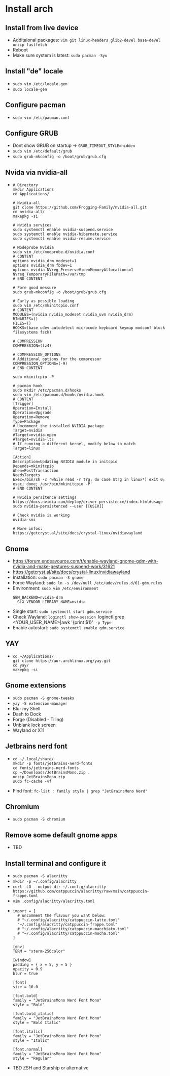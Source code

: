 # Install arch 

## Install from live device
- Additaional packages: `vim git linux-headers glib2-devel base-devel unzip fastfetch`
- Reboot
- Make sure system is latest: `sudo pacman -Syu`

## Install "de" locale
- `sudo vim /etc/locale.gen`
- `sudo locale-gen`

## Configure pacman
- `sudo vim /etc/pacman.conf`

## Configure GRUB
- Dont show GRUB on startup -> `GRUB_TIMEOUT_STYLE=hidden`
- `sudo vim /etc/default/grub`
- `sudo grub-mkconfig -o /boot/grub/grub.cfg`

## Nvida via nvidia-all
- ```
  # Directory
  mkdir Applications
  cd Applications/

  # Nvidia-all
  git clone https://github.com/Frogging-Family/nvidia-all.git
  cd nvidia-all/
  makepkg -si

  # Nvidia services
  sudo systemctl enable nvidia-suspend.service
  sudo systemctl enable nvidia-hibernate.service
  sudo systemctl enable nvidia-resume.service

  # Modeprobe Nvidia
  sudo vim /etc/modprobe.d/nvidia.conf
  # CONTENT
  options nvidia_drm modeset=1
  options nvidia_drm fbdev=1
  options nvidia NVreg_PreserveVideoMemoryAllocations=1
  NVreg_TemporaryFilePath=/var/tmp
  # END CONTENT

  # Fore good messure
  sudo grub-mkconfig -o /boot/grub/grub.cfg

  # Early as possible loading
  sudo vim /etc/mkinitcpio.conf
  # CONTENT
  MODULES=(nvidia nvidia_modeset nvidia_uvm nvidia_drm)
  BINARIES=()
  FILES=()
  HOOKS=(base udev autodetect microcode keyboard keymap modconf block filesystems fsck)
  
  # COMPRESSION
  COMPRESSION=(lz4)
  
  # COMPRESSION_OPTIONS
  # Additional options for the compressor
  COMPRESSION_OPTIONS=(-9)
  # END CONTENT

  sudo mkinitcpio -P

  # pacman hook
  sudo mkdir /etc/pacman.d/hooks
  sudo vim /etc/pacman.d/hooks/nvidia.hook
  # CONTENT
  [Trigger]
  Operation=Install
  Operation=Upgrade
  Operation=Remove
  Type=Package
  # Uncomment the installed NVIDIA package
  Target=nvidia
  #Target=nvidia-open
  #Target=nvidia-lts
  # If running a different kernel, modify below to match
  Target=linux
  
  [Action]
  Description=Updating NVIDIA module in initcpio
  Depends=mkinitcpio
  When=PostTransaction
  NeedsTargets
  Exec=/bin/sh -c 'while read -r trg; do case $trg in linux*) exit 0; esac; done; /usr/bin/mkinitcpio -P'
  # END CONTENT

  # Nvidia persitence settings
  https://docs.nvidia.com/deploy/driver-persistence/index.html#usage
  sudo nvidia-persistenced --user [[USER]]

  # Check nvidia is working
  nvidia-smi

  # More infos:
  https://getcryst.al/site/docs/crystal-linux/nvidiawayland
  
  ```

## Gnome
- https://forum.endeavouros.com/t/enable-wayland-gnome-gdm-with-nvidia-and-make-gestures-suspend-work/31621
- https://getcryst.al/site/docs/crystal-linux/nvidiawayland
- Installation: `sudo pacman -S gnome`
- Force Wayland: `sudo ln -s /dev/null /etc/udev/rules.d/61-gdm.rules`
- Environment: `sudo vim /etc/environment`
  ```
  GBM_BACKEND=nvidia-drm
  __GLX_VENDOR_LIBRARY_NAME=nvidia
  ```  
- Single start: `sudo systemctl start gdm.service`
- Check Wayland: `loginctl show-session `loginctl|grep <YOUR_USER_NAME>|awk '{print $1}'` -p Type`
- Enable autostart: `sudo systemctl enable gdm.service`

## YAY
- ```
  cd ~/Applications/
  git clone https://aur.archlinux.org/yay.git
  cd yay/
  makepkg -si
  ```
## Gnome extensions
- `sudo pacman -S gnome-tweaks`
- `yay -S extension-manager`
- Blur my Shell
- Dash to Dock
- Forge (Disabled - Tiling)
- Unblank lock screen
- Wayland or X11

## Jetbrains nerd font
- ```
  cd ~/.local/share/
  mkdir -p fonts/jetbrains-nerd-fonts
  cd fonts/jetbrains-nerd-fonts
  cp ~/Downloads/JetBrainsMono.zip .
  unzip JetBrainsMono.zip
  sudo fc-cache -vf
  ```
- Find font: `fc-list : family style | grep "JetBrainsMono Nerd"`

## Chromium
- `sudo pacman -S chromium`

## Remove some default gnome apps
- TBD

## Install terminal and configure it
- `sudo pacman -S alacritty`
- `mkdir -p ~/.config/alacritty`
- `curl -LO --output-dir ~/.config/alacritty https://github.com/catppuccin/alacritty/raw/main/catppuccin-frappe.toml`
- `vim .config/alacritty/alacritty.toml`
- ```
  import = [
    # uncomment the flavour you want below:
    # "~/.config/alacritty/catppuccin-latte.toml"
    "~/.config/alacritty/catppuccin-frappe.toml"
    # "~/.config/alacritty/catppuccin-macchiato.toml"
    # "~/.config/alacritty/catppuccin-mocha.toml"
  ]
  
  [env]
  TERM = "xterm-256color"
  
  [window]
  padding = { x = 5, y = 5 }
  opacity = 0.9
  blur = true
  
  [font]
  size = 10.0
  
  [font.bold]
  family = "JetBrainsMono Nerd Font Mono"
  style = "Bold"
  
  [font.bold_italic]
  family = "JetBrainsMono Nerd Font Mono"
  style = "Bold Italic"
  
  [font.italic]
  family = "JetBrainsMono Nerd Font Mono"
  style = "Italic"
  
  [font.normal]
  family = "JetBrainsMono Nerd Font Mono"
  style = "Regular"
  ```
- TBD ZSH and Starship or alternative

